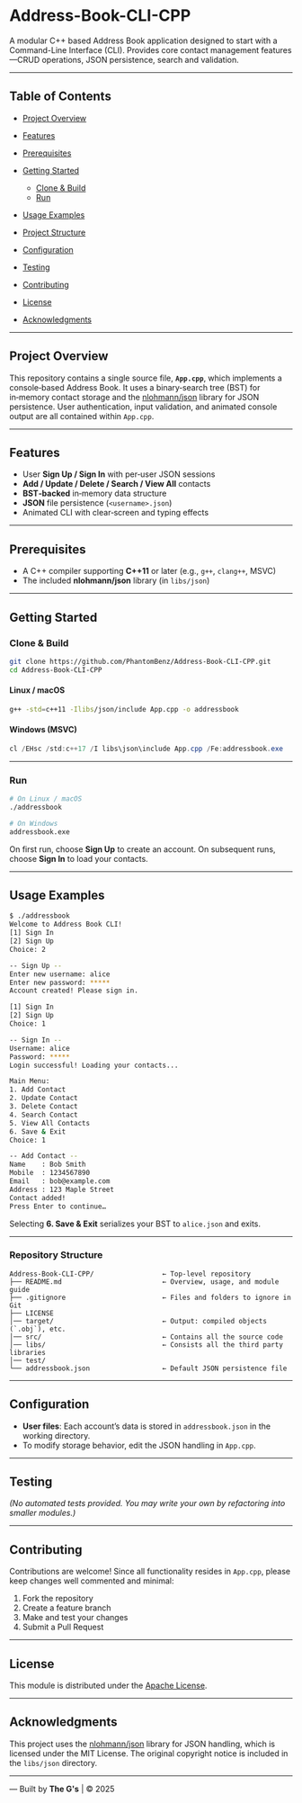 # Address-Book-CLI-CPP
A modular C++ based Address Book application designed to start with a Command-Line Interface (CLI). 
Provides core contact management features—CRUD operations, JSON persistence, search and validation.

---

## Table of Contents

* [Project Overview](#project-overview)
* [Features](#features)
* [Prerequisites](#prerequisites)
* [Getting Started](#getting-started)

  * [Clone & Build](#clone--build)
  * [Run](#run)
* [Usage Examples](#usage-examples)
* [Project Structure](#project-structure)
* [Configuration](#configuration)
* [Testing](#testing)
* [Contributing](#contributing)
* [License](#license)
* [Acknowledgments](#acknowledgments)

---

## Project Overview

This repository contains a single source file, **`App.cpp`**, which implements a console‑based Address Book. It uses a binary‑search tree (BST) for in‑memory contact storage and the [nlohmann/json](https://github.com/nlohmann/json) library for JSON persistence. User authentication, input validation, and animated console output are all contained within `App.cpp`.

---

## Features

* User **Sign Up / Sign In** with per‑user JSON sessions
* **Add / Update / Delete / Search / View All** contacts
* **BST‑backed** in‑memory data structure
* **JSON** file persistence (`<username>.json`)
* Animated CLI with clear‑screen and typing effects

---

## Prerequisites

* A C++ compiler supporting **C++11** or later (e.g., `g++`, `clang++`, MSVC)
* The included **nlohmann/json** library (in `libs/json`)

---

## Getting Started

### Clone & Build

```bash
git clone https://github.com/PhantomBenz/Address-Book-CLI-CPP.git
cd Address-Book-CLI-CPP
```

#### Linux / macOS

```bash
g++ -std=c++11 -Ilibs/json/include App.cpp -o addressbook
```

#### Windows (MSVC)

```powershell
cl /EHsc /std:c++17 /I libs\json\include App.cpp /Fe:addressbook.exe
```

---

### Run

```bash
# On Linux / macOS
./addressbook

# On Windows
addressbook.exe
```

On first run, choose **Sign Up** to create an account. On subsequent runs, choose **Sign In** to load your contacts.

---

## Usage Examples

```bash
$ ./addressbook
Welcome to Address Book CLI!
[1] Sign In
[2] Sign Up
Choice: 2

-- Sign Up --
Enter new username: alice
Enter new password: *****
Account created! Please sign in.

[1] Sign In
[2] Sign Up
Choice: 1

-- Sign In --
Username: alice
Password: *****
Login successful! Loading your contacts...

Main Menu:
1. Add Contact
2. Update Contact
3. Delete Contact
4. Search Contact
5. View All Contacts
6. Save & Exit
Choice: 1

-- Add Contact --
Name    : Bob Smith
Mobile  : 1234567890
Email   : bob@example.com
Address : 123 Maple Street
Contact added!
Press Enter to continue…
```

Selecting **6. Save & Exit** serializes your BST to `alice.json` and exits.

---

### Repository Structure

```
Address-Book-CLI-CPP/                 ← Top-level repository
├── README.md                         ← Overview, usage, and module guide
├── .gitignore                        ← Files and folders to ignore in Git
├── LICENSE
│── target/                           ← Output: compiled objects (`.obj`), etc.
│── src/                              ← Contains all the source code
│── libs/                             ← Consists all the third party libraries 
│── test/                             
└── addressbook.json                  ← Default JSON persistence file

```

---

## Configuration

* **User files**: Each account’s data is stored in `addressbook.json` in the working directory.
* To modify storage behavior, edit the JSON handling in `App.cpp`.

---

## Testing

*(No automated tests provided. You may write your own by refactoring into smaller modules.)*

---

## Contributing

Contributions are welcome! Since all functionality resides in `App.cpp`, please keep changes well commented and minimal:

1. Fork the repository
2. Create a feature branch
3. Make and test your changes
4. Submit a Pull Request

---

## License

This module is distributed under the [Apache License](LICENSE).

---

## Acknowledgments

This project uses the [nlohmann/json](https://github.com/nlohmann/json) library for JSON handling, which is licensed under the MIT License. The original copyright notice is included in the `libs/json` directory.

---

— Built by **The G's** | © 2025
